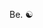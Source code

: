 <!-- <img  src="https://github-readme-stats.vercel.app/api?username=dariye&show_icons=true&icon_color=ffffff&bg_color=000000&hide_title=true" alt="github stats for dariye"> -->

Be. ☯

<!--
**dariye/dariye** is a ✨ _special_ ✨ repository because its `README.md` (this file) appears on your GitHub profile.

Here are some ideas to get you started:

- 🔭 I’m currently working on ...
- 🌱 I’m currently learning ...
- 👯 I’m looking to collaborate on ...
- 🤔 I’m looking for help with ...
- 💬 Ask me about ...
- 📫 How to reach me: ...
- 😄 Pronouns: ...
- ⚡ Fun fact: ...
-->
